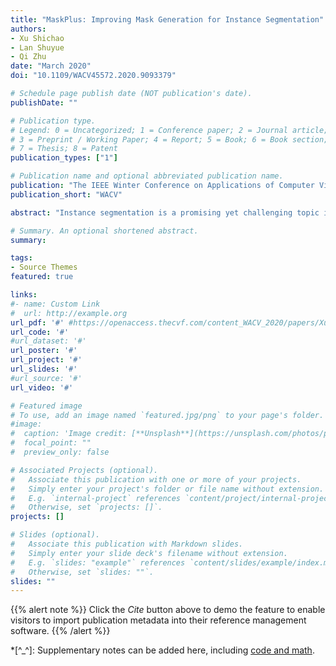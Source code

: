```yaml
---
title: "MaskPlus: Improving Mask Generation for Instance Segmentation"
authors:
- Xu Shichao
- Lan Shuyue
- Qi Zhu
date: "March 2020"
doi: "10.1109/WACV45572.2020.9093379"

# Schedule page publish date (NOT publication's date).
publishDate: ""

# Publication type.
# Legend: 0 = Uncategorized; 1 = Conference paper; 2 = Journal article;
# 3 = Preprint / Working Paper; 4 = Report; 5 = Book; 6 = Book section;
# 7 = Thesis; 8 = Patent
publication_types: ["1"]

# Publication name and optional abbreviated publication name.
publication: "The IEEE Winter Conference on Applications of Computer Vision"
publication_short: "WACV"

abstract: "Instance segmentation is a promising yet challenging topic in computer vision. Recent approaches such as Mask R-CNN typically divide this problem into two parts--a detection component and a mask generation branch, and mostly focus on the improvement of the detection part. In this paper, we present an approach that extends Mask R-CNN with five novel techniques for improving the mask generation branch and reducing the conflicts between the mask branch and the detection component in training. These five techniques are independent to each other and can be flexibly utilized in building various instance segmentation architectures for increasing the overall accuracy. We demonstrate the effectiveness of our approach with tests on the COCO dataset."

# Summary. An optional shortened abstract.
summary:

tags:
- Source Themes
featured: true

links:
#- name: Custom Link
#  url: http://example.org
url_pdf: '#' #https://openaccess.thecvf.com/content_WACV_2020/papers/Xu_MaskPlus_Improving_Mask_Generation_for_Instance_Segmentation_WACV_2020_paper.pdf
url_code: '#'
#url_dataset: '#'
url_poster: '#'
url_project: '#'
url_slides: '#'
#url_source: '#'
url_video: '#'

# Featured image
# To use, add an image named `featured.jpg/png` to your page's folder.
#image:
#  caption: 'Image credit: [**Unsplash**](https://unsplash.com/photos/pLCdAaMFLTE)'
#  focal_point: ""
#  preview_only: false

# Associated Projects (optional).
#   Associate this publication with one or more of your projects.
#   Simply enter your project's folder or file name without extension.
#   E.g. `internal-project` references `content/project/internal-project/index.md`.
#   Otherwise, set `projects: []`.
projects: []

# Slides (optional).
#   Associate this publication with Markdown slides.
#   Simply enter your slide deck's filename without extension.
#   E.g. `slides: "example"` references `content/slides/example/index.md`.
#   Otherwise, set `slides: ""`.
slides: ""
---
```




{{% alert note %}}
Click the *Cite* button above to demo the feature to enable visitors to import publication metadata into their reference management software.
{{% /alert %}}



*[^_^]: Supplementary notes can be added here, including [code and math](https://sourcethemes.com/academic/docs/writing-markdown-latex/).

